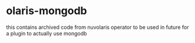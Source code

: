 # olaris-mongodb 

this contains archived code from nuvolaris operator to be used in future for a plugin to actually use mongodb
